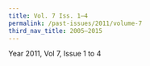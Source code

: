 ```yaml
---
title: Vol. 7 Iss. 1–4
permalink: /past-issues/2011/volume-7
third_nav_title: 2005–2015
---
```


Year 2011, Vol 7, Issue 1 to 4
